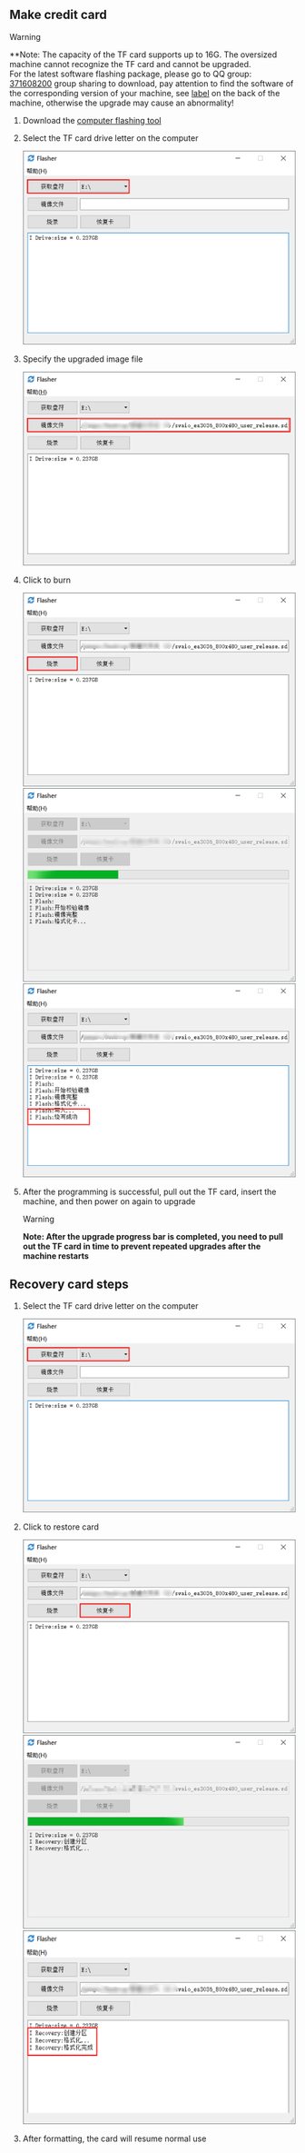 
      
## Make credit card
>[!Warning]
> **Note: The capacity of the TF card supports up to 16G. The oversized machine cannot recognize the TF card and cannot be upgraded.<br/>For the latest software flashing package, please go to QQ group: [371608200](//shang.qq.com/wpa/qunwpa?idkey=da6e12d1773a7e55295a0accd2a46ad51aece61657fe55a2f8277f4cd91dc56a)  group sharing to download, pay attention to find the software of the corresponding version of your machine, see [label](board_tag_explain.md) on the back of the machine, otherwise the upgrade may cause an abnormality!


1. Download the [computer flashing tool](http://download.zkswe.com/tool/Flasher.zip)
2. Select the TF card drive letter on the computer

   ![](images/screenshot_1522837510660.png)

3. Specify the upgraded image file  

    ![](images/screenshot_1522837707899.png)

4. Click to burn
 
    ![](images/screenshot_1522837964362.png)
    ![](images/screenshot_1522837986861.png)
    ![](images/screenshot_1522837922983.png)

5. After the programming is successful, pull out the TF card, insert the machine, and then power on again to upgrade  
   >[!Warning]
   > **Note: After the upgrade progress bar is completed, you need to pull out the TF card in time to prevent repeated upgrades after the machine restarts**



## Recovery card steps
1. Select the TF card drive letter on the computer 

    ![](images/screenshot_1522837510660.png)

2. Click to restore card  

    ![](images/screenshot_1522838300463.png)
    ![](images/screenshot_1522838238296.png)
    ![](images/screenshot_1522838379501.png)

3. After formatting, the card will resume normal use

